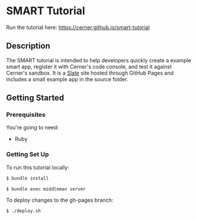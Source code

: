 # SMART Tutorial

Run the tutorial here:
https://cerner.github.io/smart-tutorial

Description
------------
The SMART tutorial is intended to help developers quickly create a example smart app, register it with Cerner's code console, and test it against Cerner's sandbox. It is a [Slate](https://github.com/lord/slate) site hosted through GitHub Pages and includes a small example app in the source folder.

Getting Started
------------------------------

### Prerequisites

You're going to need:

 - Ruby

### Getting Set Up

To run this tutorial locally:

```bash
$ bundle install
```

```bash
$ bundle exec middleman server
```
To deploy changes to the gh-pages branch:

```bash
$ ./deploy.sh
```

